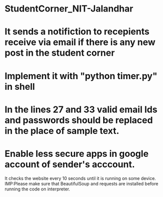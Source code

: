 #  StudentCorner_NIT-Jalandhar
# It sends a notifiction to recepients receive via email if there is any new post in the student corner
# Implement it with "python timer.py" in shell
# In the lines 27  and 33 valid email Ids and passwords should be replaced in the place of sample text. 
# Enable less secure apps in google account of sender's acccount.
It checks the website every 10 seconds until it is running on some device.
IMP:Please make sure that BeautifulSoup and requests are installed before running the code on interpreter.
